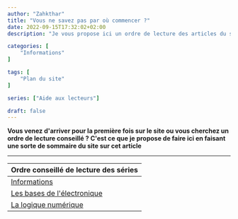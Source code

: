 ```yaml
---
author: "Zahkthar"
title: "Vous ne savez pas par où commencer ?"
date: 2022-09-15T17:32:02+02:00
description: "Je vous propose ici un ordre de lecture des articles du site"

categories: [
    "Informations"
]

tags: [
    "Plan du site"
]

series: ["Aide aux lecteurs"]

draft: false
---
```


**Vous venez d'arriver pour la première fois sur le site ou vous cherchez un ordre de lecture conseillé ? C'est ce que je propose de faire ici en faisant une sorte de sommaire du site sur cet article**

---

| Ordre conseillé de lecture des séries                                         |
|-------------------------------------------------------------------------------|
| [Informations](/post/informations/)                                           |
| [Les bases de l'électronique](/post/electronique/les-bases-de-lélectronique/) |
| [La logique numérique](/post/electronique/la-logique-numérique//)             |

&nbsp;